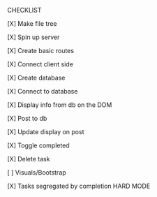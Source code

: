 CHECKLIST

[X] Make file tree

[X] Spin up server

[X] Create basic routes

[X] Connect client side

[X] Create database

[X] Connect to database

[X] Display info from db on the DOM

[X] Post to db

[X] Update display on post

[X] Toggle completed

[X] Delete task

[ ] Visuals/Bootstrap

[X] Tasks segregated by completion HARD MODE
